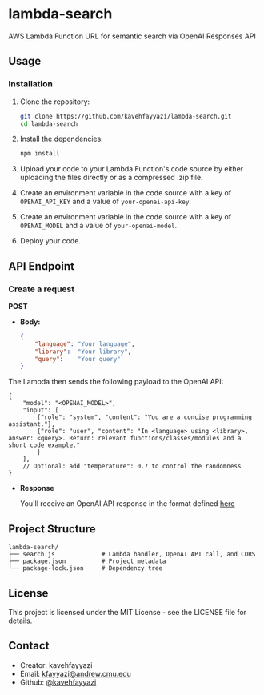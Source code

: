 # lambda-search

AWS Lambda Function URL for semantic search via OpenAI Responses API

## Usage

### Installation

1. Clone the repository:
    
    ```bash
    git clone https://github.com/kavehfayyazi/lambda-search.git
    cd lambda-search
    ```
    
2. Install the dependencies:

    ```bash
    npm install
    ```

3. Upload your code to your Lambda Function's code source by either uploading the files directly or as a compressed .zip file.

4. Create an environment variable in the code source with a key of `OPENAI_API_KEY` and a value of `your-openai-api-key`. 

5. Create an environment variable in the code source with a key of `OPENAI_MODEL` and a value of `your-openai-model`. 

6. Deploy your code.

## API Endpoint

### Create a request

**POST**

- **Body:**
    ```json
    {
        "language": "Your language",
        "library":  "Your library",
        "query":    "Your query"
    }
    ```

The Lambda then sends the following payload to the OpenAI API:
```jsonc
{
    "model": "<OPENAI_MODEL>",
    "input": [
        {"role": "system", "content": "You are a concise programming assistant."},
        {"role": "user", "content": "In <language> using <library>, answer: <query>. Return: relevant functions/classes/modules and a short code example."
        }
    ],
    // Optional: add "temperature": 0.7 to control the randomness
}
```

- **Response**

    You'll receive an OpenAI API response in the format defined [here](https://platform.openai.com/docs/api-reference/responses)

## Project Structure
```
lambda-search/
├── search.js             # Lambda handler, OpenAI API call, and CORS
├── package.json          # Project metadata
└── package-lock.json     # Dependency tree
```

## License

This project is licensed under the MIT License - see the LICENSE file for details.

## Contact

- Creator: kavehfayyazi
- Email: [kfayyazi@andrew.cmu.edu](mailto:kfayyazi@andrew.cmu.edu)
- Github: [@kavehfayyazi](https://github.com/kavehfayyazi)